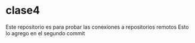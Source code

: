 # clase4
Este repositorio es para probar las conexiones a repositorios remotos
Esto lo agrego en el segundo commit
